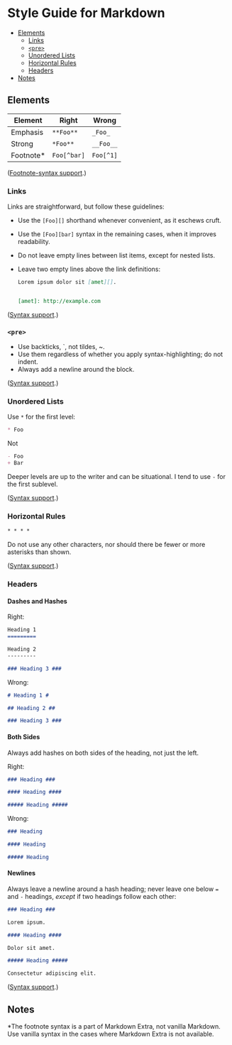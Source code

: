 Style Guide for Markdown
========================
* [Elements][]
    - [Links][]
    - [`<pre>`][pre]
    - [Unordered Lists][ul]
    - [Horizontal Rules][hr]
    - [Headers][]
* [Notes][]


[elements]: https://github.com/ndarville/style/tree/master/markdown#elements
[links]: https://github.com/ndarville/style/tree/master/markdown#links
[pre]: https://github.com/ndarville/style/tree/master/markdown#pre
[ul]: https://github.com/ndarville/style/tree/master/markdown#unordered-lists
[hr]: https://github.com/ndarville/style/tree/master/markdown#horizontal-rules
[headers]: https://github.com/ndarville/style/tree/master/markdown#headers
[notes]: https://github.com/ndarville/style/tree/master/markdown#notes


Elements
--------
Element   | Right       | Wrong
----------|-------------|----------
Emphasis  | `**Foo**`   | `_Foo_`
Strong    | `*Foo**`    | `__Foo__`
Footnote* | `Foo[^bar]` | `Foo[^1]`

([Footnote-syntax support][fn-support].)

### Links ###

Links are straightforward, but follow these guidelines:

* Use the `[Foo][]` shorthand whenever convenient, as it eschews cruft.
* Use the `[Foo][bar]` syntax in the remaining cases, when it improves readability.
* Do not leave empty lines between list items, except for nested lists.
* Leave two empty lines above the link definitions:

    ```md
    Lorem ipsum dolor sit [amet][].


    [amet]: http://example.com
    ```

([Syntax support][link-support].)

### `<pre>` ###

* Use backticks, `, not tildes, ~.
* Use them regardless of whether you apply syntax-highlighting; do not indent.
* Always add a newline around the block.

([Syntax support][pre-support].)

### Unordered Lists ###

Use `*` for the first level:

```md
* Foo
```

Not

```md
- Foo
+ Bar
```

Deeper levels are up to the writer and can be situational. I tend to use `-` for the first sublevel.

([Syntax support][ul-support].)

### Horizontal Rules ###

```md
* * * *
```

Do not use any other characters, nor should there be fewer or more asterisks than shown.

([Syntax support][hr-support].)

### Headers ###

#### Dashes and Hashes ####

Right:

```md
Heading 1
=========

Heading 2
---------

### Heading 3 ###
```

Wrong:

```md
# Heading 1 #

## Heading 2 ##

### Heading 3 ###
```

#### Both Sides ####

Always add hashes on both sides of the heading, not just the left.

Right:

```md
### Heading ###

#### Heading ####

##### Heading #####
```

Wrong:

```md
### Heading

#### Heading

##### Heading
```

#### Newlines ###

Always leave a newline around a hash heading; never leave one below `=` and `-` headings, *except* if two headings follow each other:

```md
### Heading ###

Lorem ipsum.

#### Heading ####

Dolor sit amet.

##### Heading #####

Consectetur adipiscing elit.
```

([Syntax support][header-support].)

Notes
-----
*The footnote syntax is a part of Markdown Extra, not vanilla Markdown. Use vanilla syntax in the cases where Markdown Extra is not available.


[fn-support]: http://johnmacfarlane.net/babelmark2/?normalize=1&text=Foo%5B%5Ebar%5D.%0A%0ABaz%5B%5E1%5D.%0A%0A%5B%5Ebar%5D%3A+This+is+the+preferred+footnote+syntax.%0A%5B%5E1%5D%3A+This+is+the+better-sypported+footnote+syntax.
[link-support]: http://johnmacfarlane.net/babelmark2/?normalize=1&text=%5BFoo%5D%5B%5D%0A%0A%5BBar%5D%5Bbaz%5D%0A%0A%0A%5Bfoo%5D%3A+http%3A%2F%2Fexample.com%2F1%2F%0A%5Bbaz%5D%3A+http%3A%2F%2Fexample.com%2F2%2F
[pre-support]: http://johnmacfarlane.net/babelmark2/?normalize=1&text=%60%60%60%0ALorem+ipsum%0A%60%60%60%0A%0A%60%60%60md%0ALorem+**ipsum**.%0A%60%60%60
[ul-support]: http://johnmacfarlane.net/babelmark2/?normalize=1&text=*+Foo%0A*+Bar%0A++++-+Baz%0A*+Qux
[hr-support]: http://johnmacfarlane.net/babelmark2/?normalize=1&text=*+*+*+*
[header-support]: http://johnmacfarlane.net/babelmark2/?normalize=1&text=Foo%0A%3D%3D%3D%0A%0ABar%0A---%0A%0A%23%23%23+Baz+%23%23%23%0A%0A%23%23%23%23+Qux+%23%23%23%23%0A%0A%23%23%23%23%23+Quux+%23%23%23%23%23
